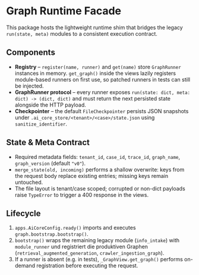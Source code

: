 # Graph Runtime Facade

This package hosts the lightweight runtime shim that bridges the legacy `run(state, meta)`
modules to a consistent execution contract.

## Components
- **Registry** – `register(name, runner)` and `get(name)` store `GraphRunner` instances in
  memory. `get_graph()` inside the views lazily registers module-based runners on first use,
  so patched runners in tests can still be injected.
- **GraphRunner protocol** – every runner exposes `run(state: dict, meta: dict) -> (dict, dict)`
  and must return the next persisted state alongside the HTTP payload.
- **Checkpointer** – the default `FileCheckpointer` persists JSON snapshots under
  `.ai_core_store/<tenant>/<case>/state.json` using `sanitize_identifier`.

## State & Meta Contract
- Required metadata fields: `tenant_id`, `case_id`, `trace_id`, `graph_name`,
  `graph_version` (default `"v0"`).
- `merge_state(old, incoming)` performs a shallow overwrite: keys from the request body
  replace existing entries; missing keys remain untouched.
- The file layout is tenant/case scoped; corrupted or non-dict payloads raise
  `TypeError` to trigger a 400 response in the views.

## Lifecycle
1. `apps.AiCoreConfig.ready()` imports and executes `graph.bootstrap.bootstrap()`.
2. `bootstrap()` wraps the remaining legacy module (`info_intake`) with
   `module_runner` und registriert die produktiven Graphen
   (`retrieval_augmented_generation`, `crawler_ingestion_graph`).
3. If a runner is absent (e.g. in tests), `_GraphView.get_graph()` performs
   on-demand registration before executing the request.
